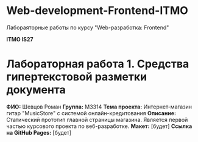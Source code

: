 # Web-development-Frontend-ITMO

Лабораяторные работы по курсу "Web-разработка: Frontend" 

**ITMO IS27**

# Лабораторная работа 1. Средства гипертекстовой разметки документа
**ФИО:** Шевцов Роман
**Группа:** М3314
**Тема проекта:** Интернет-магазин гитар "MusicStore" с системой онлайн-кредитования
**Описание:** Статический прототип главной страницы магазина. Является первой частью курсового проекта по веб-разработке.
**Макет:** [будет]
**Ссылка на GitHub Pages:** [будет]
